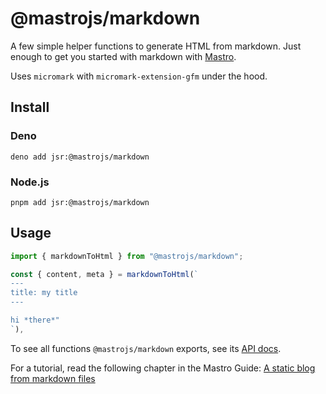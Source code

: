 # @mastrojs/markdown

A few simple helper functions to generate HTML from markdown. Just enough to get you started with markdown with [Mastro](https://mastrojs.github.io/).

Uses `micromark` with `micromark-extension-gfm` under the hood.


## Install

### Deno

    deno add jsr:@mastrojs/markdown

### Node.js

    pnpm add jsr:@mastrojs/markdown


## Usage

```ts
import { markdownToHtml } from "@mastrojs/markdown";

const { content, meta } = markdownToHtml(`
---
title: my title
---

hi *there*"
`),
```

To see all functions `@mastrojs/markdown` exports, see its [API docs](https://jsr.io/@mastrojs/markdown/doc).

For a tutorial, read the following chapter in the Mastro Guide: [A static blog from markdown files](https://mastrojs.github.io/guide/static-blog-from-markdown-files/)
